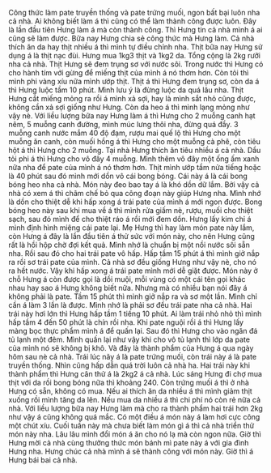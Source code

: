Công thức làm pate truyền thống và pate trứng muối, ngon bất bại luôn nha cả nhà. Ai không biết làm á thì cũng có thể làm thành công được luôn. Đây là lần đầu tiên Hưng làm á mà còn thành công. Thì Hưng tin cả nhà mình á ai cũng sẽ làm được. Bữa nay Hưng chia sẻ công thức mà Hưng làm. Cả nhà thích ăn da hay thịt nhiều á thì mình tự điều chỉnh nha. Thịt bữa nay Hưng sử dụng á là thịt nạc đùi. Hưng mua 1kg3 thịt và 1kg2 da. Tổng cộng là 2kg rưỡi nha cả nhà. Thịt Hưng sẽ đem trụng sơ với nước sôi. Trong nước thì Hưng có cho hành tím với gừng để miếng thịt của mình á nó thơm hơn. Còn tỏi thì mình phi vàng xíu nữa mình ướp thịt. Thịt á thì Hưng đem trụng sơ, còn da á thì Hưng luộc tầm 10 phút. Mình lưu ý là đừng luộc da quá lâu nha. Thịt Hưng cắt miếng mỏng ra rồi á mình xả sợi, hay là mình sắt nhỏ cũng được, không cần xả sợi giống như Hưng. Còn da heo á thì mình lạng mỏng như vậy nè. Với liều lượng bữa nay Hưng làm á thì Hưng cho 2 muỗng canh hạt nêm, 5 muỗng canh đường, mình múc lưng thôi nha, đừng quá đầy. 3 muỗng canh nước mắm 40 độ đạm, rượu mai quế lộ thì Hưng cho một muỗng ăn canh, còn muối hồng á thì Hưng cho một muỗng cà phê, còn tiêu hột á thì Hưng cho 2 muỗng. Tại nhà Hưng thích ăn tiêu nhiều á cả nhà. Dầu tỏi phi á thì Hưng cho vô đây 4 muỗng. Mình thêm vô đây một ống ấm xanh nữa nha để pate của mình á nó thơm hơn. Thịt mình ướp tầm nửa tiếng hoặc là 40 phút sau đó mình mới dồn vô cái bong bóng. Cái này á là cái bong bóng heo nha cả nhà. Món này đeo bao tay á là khó dồn dữ lắm. Bởi vậy cả nhà có xem á thì châm chế bỏ qua công đoạn này giúp Hưng nha. Mình nhớ là dồn cho thiệt dễ khi hấp xong á trái pate của mình á mới ngon được. Bong bóng heo này sau khi mua về á thì mình rửa giấm nè, rượu, muối cho thiệt sạch, sau đó mình để cho thiệt ráo á rồi mới đem dồn. Hưng lấy kim chỉ á mình định hình miệng cái pate lại. Mẹ Hưng thì hay làm món pate này lắm, còn Hưng á đây là lần đầu tiên á thử sức với món này, cho nên Hưng cũng rất là hồi hộp chờ đợi kết quả. Mình nhớ là chuẩn bị một nồi nước sôi sẵn nha. Rồi sau đó cho hai trái pate vô hấp. Hấp tầm 15 phút á thì mình giở nắp ra rồi sơ trái pate của mình. Cả nhà sơ đều giống Hưng như vậy nè, cho nó ra hết nước. Vậy khi hấp xong á trái pate mình mới dễ giặt được. Món này ở chỗ Hưng á còn được gọi là dồi muội, mỗi vùng có một cái tên gọi khác nhau hay sao á Hưng không biết nữa. Nhưng mà có nhiều bạn nói đây á không phải là pate. Tầm 15 phút thì mình giở nắp ra và sơ một lần. Mình chỉ cần á làm 3 lần là được. Mình nhớ là phải sơ đều trái pate nha cả nhà. Hai trái này hơi lớn thì Hưng hấp tầm 1 tiếng 10 phút. Ai làm trái nhỏ nhỏ thì mình hấp tầm 4 đến 50 phút là chín rồi nha. Khi pate nguội rồi á thì Hưng lấy màng bọc thực phẩm mình á để quấn lại. Sau đó thì Hưng cho vào ngăn đá tủ lạnh một đêm. Mình quấn lại như vậy khi cho vô tủ lạnh thì lớp da pate của mình nó sẽ không bị khô. Và đây là thành phẩm của Hưng á qua ngày hôm sau nè cả nhà. Trái lúc nãy á là pate trứng muối, còn trái này á là pate truyền thống. Nhìn cũng hấp dẫn quá trời luôn cả nhà ha. Hai trái này khi thành phẩm thì Hưng cân thử á là 2kg2 á cả nhà. Lúc sáng Hưng đi chợ mua thịt với da rồi bong bóng nữa thì khoảng 240. Còn trứng muối á thì ở nhà Hưng có sẵn, không có mua. Nếu ai thích ăn da nhiều á thì mình giảm thịt xuống rồi mình tăng da lên. Nếu mua da nhiều á thì chi phí nó còn rẻ nữa cả nhà. Với liều lượng bữa nay Hưng làm mà cho ra thành phẩm hai trái hơn 2kg như vậy á cũng không quá mắc. Có một điều á món này á làm hơi cực công một chút xíu. Cuối tuần này mà chưa biết làm món gì á thì cả nhà triển thử món này nha. Lâu lâu mình đổi món á ăn cho nó lạ mà còn ngon nữa. Giờ thì Hưng mời cả nhà cùng thưởng thức món bánh mì pate này á với gia đình Hưng nha. Hưng chúc cả nhà mình á sẽ thành công với món này. Giờ thì á Hưng bái bai cả nhà.
